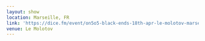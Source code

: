 ```yaml
---
layout: show
location: Marseille, FR
link: 'https://dice.fm/event/on5o5-black-ends-18th-apr-le-molotov-marseille-tickets'
venue: Le Molotov
---
```


